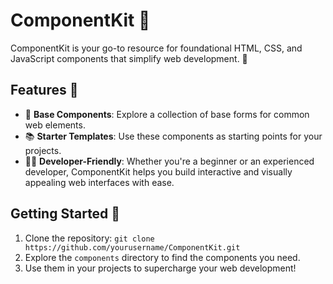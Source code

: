 # ComponentKit 🧩

ComponentKit is your go-to resource for foundational HTML, CSS, and JavaScript components that simplify web development. 🚀

## Features 🌟

- 🎯 **Base Components**: Explore a collection of base forms for common web elements.
- 📚 **Starter Templates**: Use these components as starting points for your projects.
- 🧙‍♂️ **Developer-Friendly**: Whether you're a beginner or an experienced developer, ComponentKit helps you build interactive and visually appealing web interfaces with ease.

## Getting Started 🚀

1. Clone the repository: `git clone https://github.com/yourusername/ComponentKit.git`
2. Explore the `components` directory to find the components you need.
3. Use them in your projects to supercharge your web development!

